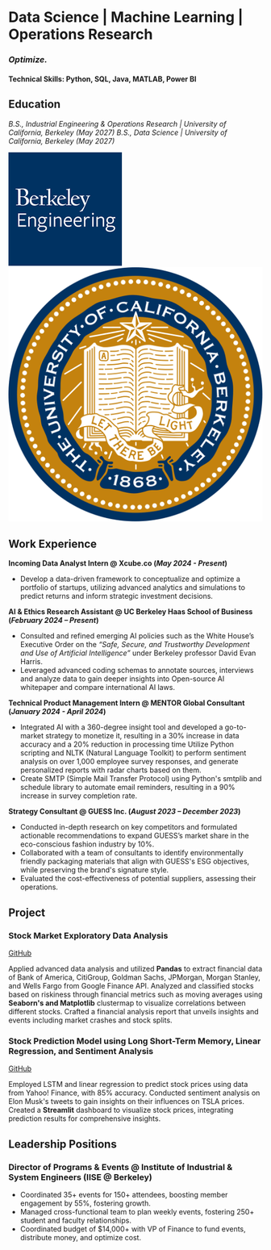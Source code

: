 # Data Science | Machine Learning | Operations Research
### *Optimize.* 
#### Technical Skills: Python, SQL, Java, MATLAB, Power BI

## Education
*B.S., Industrial Engineering & Operations Research | University of California, Berkeley (_May 2027_)*
*B.S., Data Science | University of California, Berkeley (_May 2027_)*

![Berkeley Engineering](/assets/engineering_logo.png)                       ![Berkeley Logo](/assets/Seal_of_University_of_California,_Berkeley.svg.png)  

## Work Experience
**Incoming Data Analyst Intern @ Xcube.co (_May 2024 - Present_)**
- Develop a data-driven framework to conceptualize and optimize a portfolio of startups, utilizing advanced analytics and simulations to predict returns and inform strategic investment decisions.

**AI & Ethics Research Assistant @ UC Berkeley Haas School of Business (_February 2024 – Present_)**
- Consulted and refined emerging AI policies such as the White House’s Executive Order on the *“Safe, Secure, and Trustworthy Development and Use of Artificial Intelligence”* under Berkeley professor David Evan Harris.
- Leveraged advanced coding schemas to annotate sources, interviews and analyze data to gain deeper insights into Open-source AI whitepaper and compare international AI laws.

**Technical Product Management Intern @ MENTOR Global Consultant (_January 2024 - April 2024_)**
- Integrated AI with a 360-degree insight tool and developed a go-to-market strategy to monetize it, resulting in a 30% increase in data accuracy and a 20% reduction in processing time
Utilize Python scripting and NLTK (Natural Language Toolkit) to perform sentiment analysis on over 1,000 employee survey responses, and generate personalized ​​reports with radar charts based on them.
- Create SMTP (Simple Mail Transfer Protocol) using Python's smtplib and schedule library to automate email reminders, resulting in a 90% increase in survey completion rate.

**Strategy Consultant	@ GUESS Inc. (_August 2023 – December 2023_)**
- Conducted in-depth research on key competitors and formulated actionable recommendations to expand GUESS’s market share in the eco-conscious fashion industry by 10%.
- Collaborated with a team of consultants to identify environmentally friendly packaging materials that align with GUESS's ESG objectives, while preserving the brand's signature style.
- Evaluated the cost-effectiveness of potential suppliers, assessing their operations.

## Project
### Stock Market Exploratory Data Analysis
[GitHub](https://github.com/kennywong524/Stock-Market-Prediction-ML-Project/tree/main)

Applied advanced data analysis and utilized **Pandas** to extract financial data of Bank of America, CitiGroup, Goldman Sachs, JPMorgan, Morgan Stanley, and Wells Fargo from Google Finance API. Analyzed and classified stocks based on riskiness through financial metrics such as moving averages using **Seaborn's and Matplotlib** clustermap to visualize correlations between different stocks. Crafted a financial analysis report that unveils insights and events including market crashes and stock splits.

### Stock Prediction Model using Long Short-Term Memory, Linear Regression, and Sentiment Analysis
[GitHub](https://github.com/kennywong524/Stock-Market-Prediction-ML-Project)

Employed LSTM and linear regression to predict stock prices using data from Yahoo! Finance, with 85% accuracy. Conducted sentiment analysis on Elon Musk's tweets to gain insights on their influences on TSLA prices. Created a **Streamlit** dashboard to visualize stock prices, integrating prediction results for comprehensive insights.

## Leadership Positions
### Director of Programs & Events @ Institute of Industrial & System Engineers (IISE @ Berkeley)                                                                   
- Coordinated 35+ events for 150+ attendees, boosting member engagement by 55%, fostering growth.
- Managed cross-functional team to plan weekly events, fostering 250+ student and faculty relationships.
- Coordinated budget of $14,000+ with VP of Finance to fund events, distribute money, and optimize cost.



